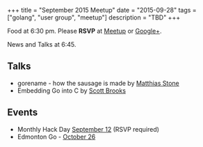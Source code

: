 +++
title = "September 2015 Meetup"
date = "2015-09-28"
tags = ["golang", "user group", "meetup"]
description = "TBD"
+++

Food at 6:30 pm. Please **RSVP** at [Meetup](http://www.meetup.com/startupedmonton/events/qfwsfhytmblc/) or [Google+](https://plus.google.com/events/clo76cn0lupeiitvms55qgleav8?authkey=CPeO4bfCsa3K4wE).

News and Talks at 6:45.

## Talks

* gorename - how the sausage is made by [Matthias Stone](https://twitter.com/MatthiasStone)
* Embedding Go into C by [Scott Brooks](https://twitter.com/scottbrooksca)

## Events

* Monthly Hack Day [September 12](http://www.meetup.com/startupedmonton/events/223221622/) (RSVP required)
* Edmonton Go - [October 26](http://www.meetup.com/startupedmonton/events/qfwsfhytnbjc/)
